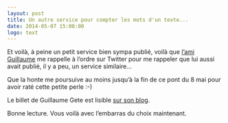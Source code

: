 ```yaml
---
layout: post
title: Un autre service pour compter les mots d'un texte...
date: 2014-05-07 15:00:00
logo: text
---
```

Et voilà, à peine un petit service bien sympa publié, voilà que [l’ami 
Guillaume][siteGete] me rappelle à l’ordre sur Twitter pour me rappeler que lui 
aussi avait publié, il y a peu, un service similaire...

Que la honte me poursuive au moins jusqu’à la fin de ce pont du 8 mai pour avoir 
raté cette petite perle :-)

Le billet de Guillaume Gete est lisible [sur son blog][billetGete].

Bonne lecture. Vous voilà avec l’embarras du choix maintenant.

[siteGete]: http://blog.gete.net/
[billetGete]: http://blog.gete.net/2012/04/27/un-service-de-compteur-de-signes-mots-et-paragraphes/
